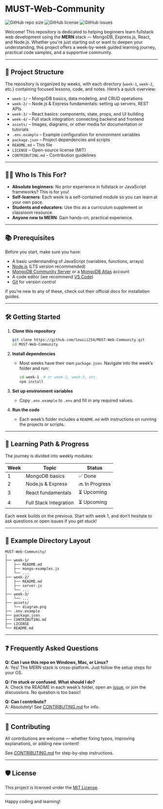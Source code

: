 # MUST-Web-Community

![GitHub repo size](https://img.shields.io/github/repo-size/lewiii254/MUST-Web-Community)
![GitHub license](https://img.shields.io/github/license/lewiii254/MUST-Web-Community)
![GitHub issues](https://img.shields.io/github/issues/lewiii254/MUST-Web-Community)

Welcome! This repository is dedicated to helping beginners learn fullstack web development using the **MERN** stack — MongoDB, Express.js, React, and Node.js. Whether you're just starting out or want to deepen your understanding, this project offers a week-by-week guided learning journey, practical code samples, and a supportive community.

---

## 📂 Project Structure

The repository is organized by weeks, with each directory (`week-1`, `week-2`, etc.) containing focused lessons, code, and notes. Here’s a quick overview:

- `week-1/` – MongoDB basics, data modeling, and CRUD operations
- `week-2/` – Node.js & Express fundamentals: setting up servers, REST APIs
- `week-3/` – React basics: components, state, props, and UI building
- `week-4/` – Full stack integration: connecting backend and frontend
- `assets/` – Images, diagrams, or other media for documentation or tutorials
- `.env.example` – Example configuration for environment variables
- `package.json` – Project dependencies and scripts
- `README.md` – This file
- `LICENSE` – Open-source license (MIT)
- `CONTRIBUTING.md` – Contribution guidelines

---

## 🧑‍💻 Who Is This For?

- **Absolute beginners**: No prior experience in fullstack or JavaScript frameworks? This is for you!
- **Self-learners**: Each week is a self-contained module so you can learn at your own pace.
- **Students and educators**: Use this as a curriculum supplement or classroom resource.
- **Anyone new to MERN**: Gain hands-on, practical experience.

---

## 📚 Prerequisites

Before you start, make sure you have:

- A basic understanding of JavaScript (variables, functions, arrays)
- [Node.js](https://nodejs.org/) (LTS version recommended)
- [MongoDB Community Server](https://www.mongodb.com/try/download/community) or a [MongoDB Atlas](https://www.mongodb.com/cloud/atlas) account
- A code editor (we recommend [VS Code](https://code.visualstudio.com/))
- [Git](https://git-scm.com/) for version control

If you’re new to any of these, check out their official docs for installation guides.

---

## 🛠️ Getting Started

1. **Clone this repository**
    ```bash
    git clone https://github.com/lewiii254/MUST-Web-Community.git
    cd MUST-Web-Community
    ```

2. **Install dependencies**
    - Most weeks have their own `package.json`. Navigate into the week’s folder and run:
        ```bash
        cd week-1  # or week-2, week-3, etc.
        npm install
        ```

3. **Set up environment variables**
    - Copy `.env.example` to `.env` and fill in any required values.

4. **Run the code**
    - Each week’s folder includes a `README.md` with instructions on running the projects or scripts.

---

## 🏁 Learning Path & Progress

The journey is divided into weekly modules:

| Week | Topic                      | Status  |
|------|----------------------------|---------|
| 1    | MongoDB basics             | ✅ Done |
| 2    | Node.js & Express          | 🔜 In Progress |
| 3    | React fundamentals         | ⏳ Upcoming |
| 4    | Full Stack Integration     | ⏳ Upcoming |

Each week builds on the previous. Start with week 1, and don’t hesitate to ask questions or open issues if you get stuck!

---

## 📁 Example Directory Layout

```
MUST-Web-Community/
│
├── week-1/
│   ├── README.md
│   ├── mongo-examples.js
│   └── ...
├── week-2/
│   ├── README.md
│   ├── server.js
│   └── ...
├── week-3/
│   └── ...
├── assets/
│   └── diagram.png
├── .env.example
├── package.json
├── CONTRIBUTING.md
├── LICENSE
└── README.md
```

---

## ❓ Frequently Asked Questions

**Q: Can I use this repo on Windows, Mac, or Linux?**  
A: Yes! The MERN stack is cross-platform. Just follow the setup steps for your OS.

**Q: I’m stuck or confused. What should I do?**  
A: Check the README in each week’s folder, open an [issue](https://github.com/lewiii254/MUST-Web-Community/issues), or join the discussions. No question is too basic!

**Q: Can I contribute?**  
A: Absolutely! See [CONTRIBUTING.md](CONTRIBUTING.md) for info.

---

## 🤝 Contributing

All contributions are welcome — whether fixing typos, improving explanations, or adding new content!

See [CONTRIBUTING.md](CONTRIBUTING.md) for step-by-step instructions.

---

## 🛡️ License

This project is licensed under the [MIT License](LICENSE).

---

Happy coding and learning!
